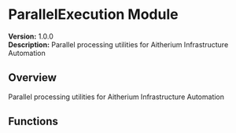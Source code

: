 # ParallelExecution Module

**Version:** 1.0.0  
**Description:** Parallel processing utilities for Aitherium Infrastructure Automation

## Overview

Parallel processing utilities for Aitherium Infrastructure Automation

## Functions

